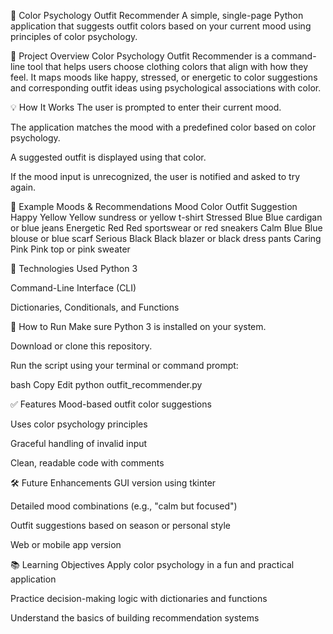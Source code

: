 🎨 Color Psychology Outfit Recommender
A simple, single-page Python application that suggests outfit colors based on your current mood using principles of color psychology.

📌 Project Overview
Color Psychology Outfit Recommender is a command-line tool that helps users choose clothing colors that align with how they feel. It maps moods like happy, stressed, or energetic to color suggestions and corresponding outfit ideas using psychological associations with color.

💡 How It Works
The user is prompted to enter their current mood.

The application matches the mood with a predefined color based on color psychology.

A suggested outfit is displayed using that color.

If the mood input is unrecognized, the user is notified and asked to try again.

🎯 Example Moods & Recommendations
Mood	Color	Outfit Suggestion
Happy	Yellow	Yellow sundress or yellow t-shirt
Stressed	Blue	Blue cardigan or blue jeans
Energetic	Red	Red sportswear or red sneakers
Calm	Blue	Blue blouse or blue scarf
Serious	Black	Black blazer or black dress pants
Caring	Pink	Pink top or pink sweater

🧱 Technologies Used
Python 3

Command-Line Interface (CLI)

Dictionaries, Conditionals, and Functions

🚀 How to Run
Make sure Python 3 is installed on your system.

Download or clone this repository.

Run the script using your terminal or command prompt:

bash
Copy
Edit
python outfit_recommender.py

✅ Features
Mood-based outfit color suggestions

Uses color psychology principles

Graceful handling of invalid input

Clean, readable code with comments

🛠️ Future Enhancements
GUI version using tkinter

Detailed mood combinations (e.g., "calm but focused")

Outfit suggestions based on season or personal style

Web or mobile app version

📚 Learning Objectives
Apply color psychology in a fun and practical application

Practice decision-making logic with dictionaries and functions

Understand the basics of building recommendation systems

